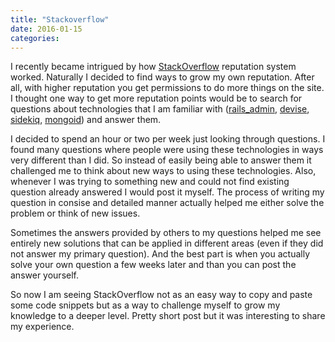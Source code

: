 ```yaml
---
title: "Stackoverflow"
date: 2016-01-15
categories:
---
```


I recently became intrigued by how [StackOverflow](http://stackoverflow.com/) reputation system worked.  Naturally I decided to find ways to grow my own reputation.  After all, with higher reputation you get permissions to do more things on the site.  I thought one way to get more reputation points would be to search for questions about technologies that I am familiar with ([rails_admin](https://github.com/sferik/rails_admin), [devise](https://github.com/plataformatec/devise), [sidekiq](https://github.com/mperham/sidekiq), [mongoid](https://github.com/mongodb/mongoid))  and answer them.

I decided to spend an hour or two per week just looking through questions.  I found many questions where people were using these technologies in ways very different than I did.  So instead of easily being able to answer them it challenged me to think about new ways to using these technologies.  Also, whenever I was trying to something new and could not find existing question already answered I would post it myself.  The process of writing my question in consise and detailed manner actually helped me either solve the problem or think of new issues.

Sometimes the answers provided by others to my questions helped me see entirely new solutions that can be applied in different areas (even if they did not answer my primary question).  And the best part is when you actually solve your own question a few weeks later and than you can post the answer yourself.

So now I am seeing StackOverflow not as an easy way to copy and paste some code snippets but as a way to challenge myself to grow my knowledge to a deeper level.  Pretty short post but it was interesting to share my experience.
